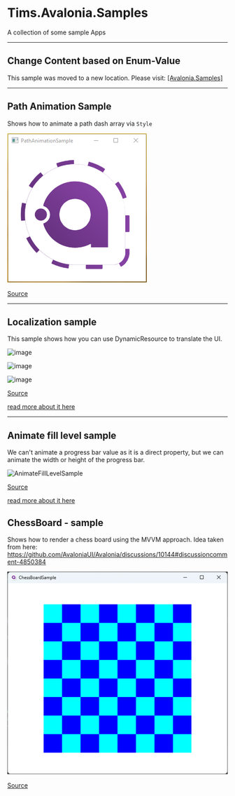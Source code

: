 # Tims.Avalonia.Samples
A collection of some sample Apps


----------

## Change Content based on Enum-Value

This sample was moved to a new location. Please visit: 
[[Avalonia.Samples]](https://github.com/AvaloniaUI/Avalonia.Samples/tree/main/src/Avalonia.Samples/DataTemplates/IDataTemplateSample)


-------- 

## Path Animation Sample

Shows how to animate a path dash array via `Style`

![](Img/PathAnimationSample.png)

[Source](src/PathAnimationSample)

-------- 

## Localization sample

This sample shows how you can use DynamicResource to translate the UI. 

![image](https://user-images.githubusercontent.com/47110241/153450068-b60c3669-1898-4cbb-8e34-0bfa92f1b466.png)

![image](https://user-images.githubusercontent.com/47110241/153450147-02be74cd-e981-45ab-b1c4-0acc9646576c.png)

![image](https://user-images.githubusercontent.com/47110241/153450248-dc461b39-3634-48b5-b17d-6c15775013ad.png)


[Source](src/LocalizationSample)

[read more about it here](https://www.codeproject.com/Articles/5317972/Theming-and-Localization-Functionality-for-Multipl)

-------- 

## Animate fill level sample

We can't animate a progress bar value as it is a direct property, but we can animate the width or height of the progress bar. 

![AnimateFillLevelSample](https://user-images.githubusercontent.com/47110241/166155265-c9c794f1-a0d3-453a-9fad-9fae43bc4626.png)


[Source](src/AnimateFillLevelSample)

[read more about it here](https://docs.avaloniaui.net/docs/animations/transitions)


## ChessBoard - sample

Shows how to render a chess board using the MVVM approach. Idea taken from here: https://github.com/AvaloniaUI/Avalonia/discussions/10144#discussioncomment-4850384 

![ChessBoard result](Img/ChessBoard.png)

[Source](src/ChessBoardSample)

